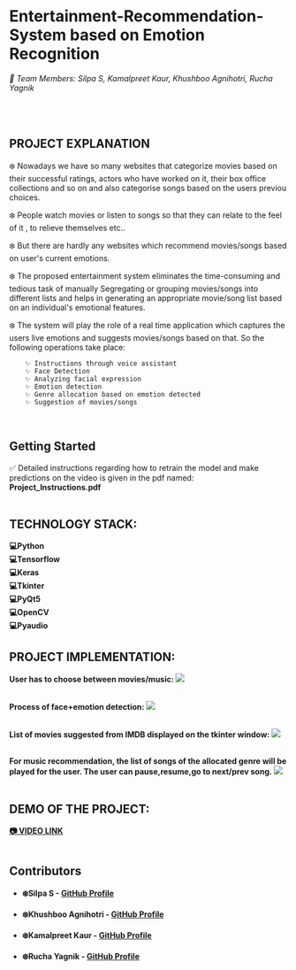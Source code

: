 # Entertainment-Recommendation-System based on Emotion Recognition
<i>
 🙋 Team Members: Silpa S, Kamalpreet Kaur, Khushboo Agnihotri, Rucha Yagnik
</i>
<br></br>
<br></br>

## PROJECT EXPLANATION
❄️ Nowadays we have so many websites that categorize movies based on their successful
ratings, actors who have worked on it, their box office collections and so on and also categorise songs based on the users previou choices.

❄️ People watch movies or listen to songs so that they can relate to the feel of it , to relieve themselves etc..


❄️ But there are hardly any
websites which recommend movies/songs based on user's current emotions. 

❄️ The proposed entertainment system eliminates the
time-consuming and tedious task of manually Segregating or grouping movies/songs into different
lists and helps in generating an appropriate movie/song list based on an individual's emotional
features.


❄️ The system will play the role of a real time application which
captures the users live emotions and suggests movies/songs based on that. So the following
operations take place:

        ✨ Instructions through voice assistant
        ✨ Face Detection
        ✨ Analyzing facial expression
        ✨ Emotion detection
        ✨ Genre allocation based on emotion detected
        ✨ Suggestion of movies/songs

<br>

## Getting Started

✅ Detailed instructions regarding how to retrain the model and make predictions on the video is given in the pdf named: <b>Project_Instructions.pdf<b>
<br></br>

## TECHNOLOGY STACK:
💻Python<br>
💻Tensorflow<br>
💻Keras<br>
💻Tkinter<br>
💻PyQt5<br>
💻OpenCV<br>
💻Pyaudio<br>

## PROJECT IMPLEMENTATION:

<b>User has to choose between movies/music:<b>
<img src="https://github.com/SheCodes-IEEE-CIS-GHRCE/Entertainment-Recommendation-System/blob/main/image%20(1).png"></img>
<br></br>

<b>Process of face+emotion detection:<b>
<img src="https://github.com/SheCodes-IEEE-CIS-GHRCE/Entertainment-Recommendation-System/blob/main/image%20(2).png"></img>
 <br></br>
 
<b>List of movies suggested from IMDB displayed on the tkinter window:<b>
<img src="https://github.com/SheCodes-IEEE-CIS-GHRCE/Entertainment-Recommendation-System/blob/main/image%20(3).png"></img>
 <br></br>
 
<b>For music recommendation, the list of songs of the allocated genre will be played for the user. The user can pause,resume,go to next/prev song.<b>
<img src="https://github.com/SheCodes-IEEE-CIS-GHRCE/Entertainment-Recommendation-System/blob/main/image%20(5).png"></img>
 <br></br>
 
## DEMO OF THE PROJECT:
<a href="https://drive.google.com/file/d/1_ZWGnRcMsms9bYHfSvjEfJnBI4_gT7Us/view?usp=sharing"> 📷 VIDEO LINK </a>
<br></br>




## Contributors

* **❄️Silpa S** - [GitHub Profile](https://github.com/silpasreeni99)

* **❄️Khushboo Agnihotri** - [GitHub Profile](https://github.com/khushbooagnihotri)

* **❄️Kamalpreet Kaur** - [GitHub Profile](https://github.com/kamal-kaur04)

* **❄️Rucha Yagnik** - [GitHub Profile](https://github.com/RuchaYagnik)

